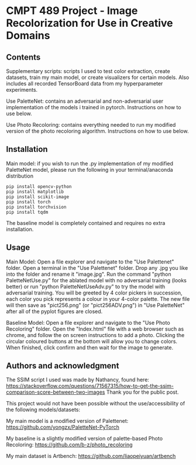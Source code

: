 # CMPT 489 Project - Image Recolorization for Use in Creative Domains

## Contents
Supplementary scripts: scripts I used to test color extraction, create datasets, train my main model, or create visualizers for certain models. Also includes all recorded TensorBoard data from my hyperparameter experiments.

Use PaletteNet: contains an adversarial and non-adversarial user implementation of the models i trained in pytorch. Instructions on how to use below.

Use Photo Recoloring: contains everything needed to run my modified version of the photo recoloring algorithm. Instructions on how to use below.


## Installation
Main model: if you wish to run the .py implementation of my modified PaletteNet model, please run the following in your terminal/anaconda distribution
```
pip install opencv-python
pip install matplotlib
pip install scikit-image
pip install torch
pip install torchvision
pip install tqdm
```
The baseline model is completely contained and requires no extra installation.

## Usage
Main Model: Open a file explorer and navigate to the "Use Palettenet" folder. Open a terminal in the "Use Palettenet" folder. Drop any .jpg you like into the folder and rename it "image.jpg". Run the command "python PaletteNetUse.py" for the ablated model with no adversarial training (looks better) or run "python PaletteNetUseAdv.py" to try the model with adversarial training.
You will be greeted by 4 color pickers in succession, each color you pick represents a colour in your 4-color palette. The new file will then save as "pict256.png" (or "pict256ADV.png") in "Use PaletteNet" after all of the pyplot figures are closed.

Baseline Model: Open a file explorer and navigate to the "Use Photo Recoloring" folder. Open the "Index.html" file with a web browser such as chrome, and follow the on screen instructions to add a photo. Clicking the circular coloured buttons at the bottom will allow you to change colors. When finished, click confirm and then wait for the image to generate.

## Authors and acknowledgment
The SSIM script I used was made by Nathancy, found here: https://stackoverflow.com/questions/71567315/how-to-get-the-ssim-comparison-score-between-two-images
Thank you for the public post.

This project would not have been possible without the use/accessibility of the following models/datasets:

My main model is a modified version of Palettenet: https://github.com/yongzx/PaletteNet-PyTorch

My baseline is a slightly modified version of palette-based Photo Recoloring: https://github.com/b-z/photo_recoloring

My main dataset is Artbench: https://github.com/liaopeiyuan/artbench
